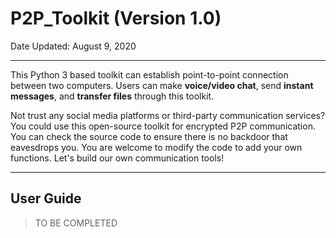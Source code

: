 # P2P_Toolkit (Version 1.0)

Date Updated: August 9, 2020

---
This Python 3 based toolkit can establish point-to-point connection between two computers. Users can make **voice/video chat**, send **instant messages**, and **transfer files** through this toolkit.

Not trust any social media platforms or third-party communication services? You could use this open-source toolkit for encrypted P2P communication. You can check the source code to ensure there is no backdoor that eavesdrops you. You are welcome to modify the code to add your own functions. Let's build our own communication tools!

---
## User Guide
> TO BE COMPLETED
